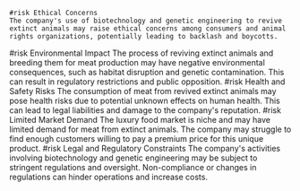     #risk Ethical Concerns
	The company's use of biotechnology and genetic engineering to revive extinct animals may raise ethical concerns among consumers and animal rights organizations, potentially leading to backlash and boycotts.
#risk Environmental Impact
	The process of reviving extinct animals and breeding them for meat production may have negative environmental consequences, such as habitat disruption and genetic contamination. This can result in regulatory restrictions and public opposition.
#risk Health and Safety Risks
	The consumption of meat from revived extinct animals may pose health risks due to potential unknown effects on human health. This can lead to legal liabilities and damage to the company's reputation.
#risk Limited Market Demand
	The luxury food market is niche and may have limited demand for meat from extinct animals. The company may struggle to find enough customers willing to pay a premium price for this unique product.
#risk Legal and Regulatory Constraints
	The company's activities involving biotechnology and genetic engineering may be subject to stringent regulations and oversight. Non-compliance or changes in regulations can hinder operations and increase costs.

